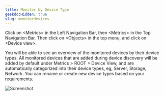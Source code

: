 ```yaml
---
title: Monitor by Device Type
geekdocHidden: true
slug: monitordevices
---
```


Click on \<Metrics> in the Left Navigation Bar, then \<Metrics> in the Top Navigation Bar. Then click on \<Objects> in the top menu, and click on \<Device view>.

You will be able to see an overview of the monitored devices by their device types. All monitored devices that are added during device discovery will be added by default under Metrics > ROOT > Device View, and are automatically categorized into their device types, eg, Server, Storage, Network. You can rename or create new device types based on your requirements.



![Screenshot](/cloud_vista/inframonitoring/images/devicetype1.png)
